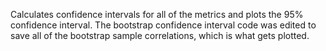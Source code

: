 Calculates confidence intervals for all of the metrics and plots the 95% confidence interval.
The bootstrap confidence interval code was edited to save all of the bootstrap sample correlations, which is what gets plotted. 